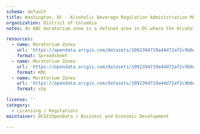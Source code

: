 ```yaml
---
schema: default
title: Washington, DC - Alcoholic Beverage Regulation Administration Moratorium Zones
organization: District of Columbia
notes: An ABC moratorium zone is a defined area in DC where the Alcoholic Beverage Control Board (Board) has (1) Limited the number of alcoholic beverage licenses issued; (2) Declared a moratorium on the issuance of alcoholic beverage licenses of any class; (3) Declared a moratorium on the issuance of amended licenses that constitute a substantial change; and/or (4) Declared a moratorium to limit the sale of products that may be sold by off-premises retailer’s licenses class A and B. Any group with standing may make a request to the Board to issue limitations or to declare a moratorium, pursuant to the District of Columbia Official Code Title 25 Section 351, as found in the ABC Laws and Regulations. Any moratorium issued by the Board will not apply to existing licenses.

resources:
  - name: Moratorium Zones
    url: 'https://opendata.arcgis.com/datasets/1092394719a44d72af2c9b6ddb269551_35.csv'
    format: Spreadsheet
  - name: Moratorium Zones
    url: 'https://opendata.arcgis.com/datasets/1092394719a44d72af2c9b6ddb269551_35.kml'
    format: KML
  - name: Moratorium Zones
    url: 'https://opendata.arcgis.com/datasets/1092394719a44d72af2c9b6ddb269551_35.zip'
    format: shp

license: ''
category:
  - Licensing / Regulations
maintainer: DCGISOpenData / Business and Economic Development

---
```

